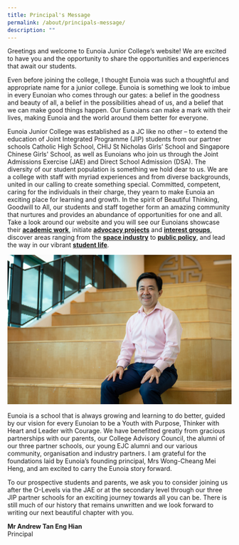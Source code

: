 ```yaml
---
title: Principal's Message
permalink: /about/principals-message/
description: ""
---
```

Greetings and welcome to Eunoia Junior College’s website! We are excited to have you and the opportunity to share the opportunities and experiences that await our students.

Even before joining the college, I thought Eunoia was such a thoughtful and appropriate name for a junior college. Eunoia is something we look to imbue in every Eunoian who comes through our gates: a belief in the goodness and beauty of all, a belief in the possibilities ahead of us, and a belief that we can make good things happen. Our Eunoians can make a mark with their lives, making Eunoia and the world around them better for everyone.

Eunoia Junior College was established as a JC like no other – to extend the education of Joint Integrated Programme (JIP) students from our partner schools Catholic High School, CHIJ St Nicholas Girls’ School and Singapore Chinese Girls' School, as well as Eunoians who join us through the Joint Admissions Exercise (JAE) and Direct School Admission (DSA). The diversity of our student population is something we hold dear to us. We are a college with staff with myriad experiences and from diverse backgrounds, united in our calling to create something special. Committed, competent, caring for the individuals in their charge, they yearn to make Eunoia an exciting place for learning and growth. In the spirit of Beautiful Thinking, Goodwill to All, our students and staff together form an amazing community that nurtures and provides an abundance of opportunities for one and all. Take a look around our website and you will see our Eunoians showcase their [**academic work**](https://ejceudaimonia.com/), initiate [**advocacy projects**](https://www.oheunoia.com/community) and [**interest groups**](https://www.oheunoia.com/siig), discover areas ranging from the [**space industry**](https://staging.d2ftoa31ukircm.amplifyapp.com/curriculum/special/altitude/) to [**public policy**](https://staging.d2ftoa31ukircm.amplifyapp.com/curriculum/special/latitude/), and lead the way in our vibrant [**student life**](https://staging.d2ftoa31ukircm.amplifyapp.com/culture/).

![](/images/Principals-Message-2022.jpg)

Eunoia is a school that is always growing and learning to do better, guided by our vision for every Eunoian to be a Youth with Purpose, Thinker with Heart and Leader with Courage. We have benefitted greatly from gracious partnerships with our parents, our College Advisory Council, the alumni of our three partner schools, our young EJC alumni and our various community, organisation and industry partners. I am grateful for the foundations laid by Eunoia’s founding principal, Mrs Wong-Cheang Mei Heng, and am excited to carry the Eunoia story forward.

To our prospective students and parents, we ask you to consider joining us after the O-Levels via the JAE or at the secondary level through our three JIP partner schools for an exciting journey towards all you can be. There is still much of our history that remains unwritten and we look forward to writing our next beautiful chapter with you.

**Mr Andrew Tan Eng Hian**  
Principal